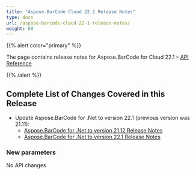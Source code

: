```yaml
---
title: "Aspose.BarCode Cloud 22.1 Release Notes"
type: docs
url: /aspose-barcode-cloud-22-1-release-notes/
weight: 60
---
```


{{% alert color="primary" %}}

The page contains release notes for Aspose.BarCode for Cloud 22.1 – [API Reference](https://apireference.aspose.cloud/barcode/)

{{% /alert %}}

## **Complete List of Changes Covered in this Release**

- Update Aspose.BarCode for .Net to version 22.1 (previous version was 21.11):
  - [Aspose.BarCode for .Net to version 21.12 Release Notes](https://docs.aspose.com/barcode/net/aspose-barcode-for-net-21-12-release-notes/)
  - [Aspose.BarCode for .Net to version 22.1 Release Notes](https://docs.aspose.com/barcode/net/aspose-barcode-for-net-22-1-release-notes/)

### **New parameters**

No API changes
